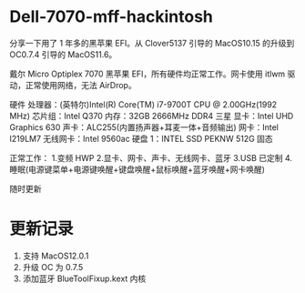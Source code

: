# Dell-7070-mff-hackintosh

分享一下用了 1 年多的黑苹果 EFI。从 Clover5137 引导的 MacOS10.15 的升级到 OC0.7.4 引导的 MacOS11.6。

戴尔 Micro Optiplex 7070 黑苹果 EFI，所有硬件均正常工作。网卡使用 itlwm 驱动，正常使用网络，无法 AirDrop。

硬件
处理器：(英特尔)Intel(R) Core(TM) i7-9700T CPU @ 2.00GHz(1992 MHz)
芯片组：Intel Q370
内存：32GB 2666MHz DDR4 三星
显卡：Intel UHD Graphics 630
声卡：ALC255(内置扬声器+耳麦一体+音频输出)
网卡：Intel I219LM7
无线网卡：Intel 9560ac
硬盘 1：INTEL SSD PEKNW 512G 固态

正常工作： 1.变频 HWP 2.显卡、网卡、声卡、无线网卡、蓝牙
3.USB 已定制 4.睡眠(电源键菜单+电源键唤醒+键盘唤醒+鼠标唤醒+蓝牙唤醒+网卡唤醒)

随时更新

# 更新记录

1. 支持 MacOS12.0.1
2. 升级 OC 为 0.7.5
3. 添加蓝牙 BlueToolFixup.kext 内核
